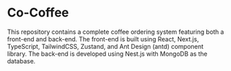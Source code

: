 # Co-Coffee
This repository contains a complete coffee ordering system featuring both a front-end and back-end. The front-end is built using React, Next.js, TypeScript, TailwindCSS, Zustand, and Ant Design (antd) component library. The back-end is developed using Nest.js with MongoDB as the database.
